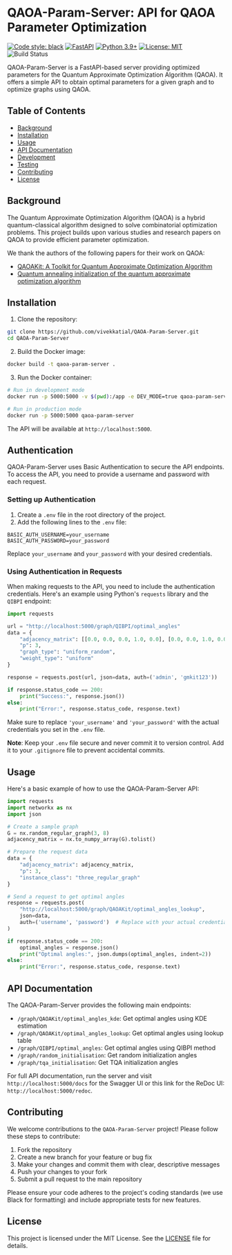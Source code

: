 # QAOA-Param-Server: API for QAOA Parameter Optimization

[![Code style: black](https://img.shields.io/badge/code%20style-black-000000.svg)](https://github.com/psf/black)
[![FastAPI](https://img.shields.io/badge/FastAPI-0.95.1-009688.svg?style=flat&logo=FastAPI&logoColor=white)](https://fastapi.tiangolo.com)
[![Python 3.9+](https://img.shields.io/badge/python-3.9+-blue.svg)](https://www.python.org/downloads/release/python-390/)
[![License: MIT](https://img.shields.io/badge/License-MIT-yellow.svg)](https://opensource.org/licenses/MIT)
![Build Status](https://github.com/vivekkatial/QAOA-Param-Server/actions/workflows/main.yml/badge.svg)


QAOA-Param-Server is a FastAPI-based server providing optimized parameters for the Quantum Approximate Optimization Algorithm (QAOA). It offers a simple API to obtain optimal parameters for a given graph and to optimize graphs using QAOA.

## Table of Contents

- [Background](#background)
- [Installation](#installation)
- [Usage](#usage)
- [API Documentation](#api-documentation)
- [Development](#development)
- [Testing](#testing)
- [Contributing](#contributing)
- [License](#license)

## Background

The Quantum Approximate Optimization Algorithm (QAOA) is a hybrid quantum-classical algorithm designed to solve combinatorial optimization problems. This project builds upon various studies and research papers on QAOA to provide efficient parameter optimization.

We thank the authors of the following papers for their work on QAOA:

- [QAOAKit: A Toolkit for Quantum Approximate Optimization Algorithm](https://www.computer.org/csdl/proceedings-article/qcs/2021/867400a064/1zxKuwgiuLS)
- [Quantum annealing initialization of the quantum approximate optimization algorithm](https://quantum-journal.org/papers/q-2021-07-01-491/)

## Installation

1. Clone the repository:

```bash
git clone https://github.com/vivekkatial/QAOA-Param-Server.git
cd QAOA-Param-Server
```

2. Build the Docker image:

```bash
docker build -t qaoa-param-server .
```

3. Run the Docker container:

```bash
# Run in development mode
docker run -p 5000:5000 -v $(pwd):/app -e DEV_MODE=true qaoa-param-server

# Run in production mode
docker run -p 5000:5000 qaoa-param-server
```

The API will be available at `http://localhost:5000`.


## Authentication

QAOA-Param-Server uses Basic Authentication to secure the API endpoints. To access the API, you need to provide a username and password with each request.

### Setting up Authentication

1. Create a `.env` file in the root directory of the project.
2. Add the following lines to the `.env` file:

```
BASIC_AUTH_USERNAME=your_username
BASIC_AUTH_PASSWORD=your_password
```

Replace `your_username` and `your_password` with your desired credentials.

### Using Authentication in Requests

When making requests to the API, you need to include the authentication credentials. Here's an example using Python's `requests` library and the `QIBPI` endpoint:

```python
import requests

url = "http://localhost:5000/graph/QIBPI/optimal_angles"
data = {
    "adjacency_matrix": [[0.0, 0.0, 0.0, 1.0, 0.0], [0.0, 0.0, 1.0, 0.0, 0.0], [0.0, 1.0, 0.0, 1.0, 0.0], [1.0, 0.0, 1.0, 0.0, 1.0], [0.0, 0.0, 0.0, 1.0, 0.0]], 
    "p": 3,
    "graph_type": "uniform_random",
    "weight_type": "uniform"
}

response = requests.post(url, json=data, auth=('admin', 'gmkit123'))

if response.status_code == 200:
    print("Success:", response.json())
else:
    print("Error:", response.status_code, response.text)
```

Make sure to replace `'your_username'` and `'your_password'` with the actual credentials you set in the `.env` file.

**Note**: Keep your `.env` file secure and never commit it to version control. Add it to your `.gitignore` file to prevent accidental commits.

## Usage

Here's a basic example of how to use the QAOA-Param-Server API:

```python
import requests
import networkx as nx
import json

# Create a sample graph
G = nx.random_regular_graph(3, 8)
adjacency_matrix = nx.to_numpy_array(G).tolist()

# Prepare the request data
data = {
    "adjacency_matrix": adjacency_matrix,
    "p": 3,
    "instance_class": "three_regular_graph"
}

# Send a request to get optimal angles
response = requests.post(
    "http://localhost:5000/graph/QAOAKit/optimal_angles_lookup",
    json=data,
    auth=('username', 'password')  # Replace with your actual credentials
)

if response.status_code == 200:
    optimal_angles = response.json()
    print("Optimal angles:", json.dumps(optimal_angles, indent=2))
else:
    print("Error:", response.status_code, response.text)
```

## API Documentation

The QAOA-Param-Server provides the following main endpoints:

- `/graph/QAOAKit/optimal_angles_kde`: Get optimal angles using KDE estimation
- `/graph/QAOAKit/optimal_angles_lookup`: Get optimal angles using lookup table
- `/graph/QIBPI/optimal_angles`: Get optimal angles using QIBPI method
- `/graph/random_initialisation`: Get random initialization angles
- `/graph/tqa_initialisation`: Get TQA initialization angles

For full API documentation, run the server and visit `http://localhost:5000/docs` for the Swagger UI or this link for the ReDoc UI: `http://localhost:5000/redoc`.


## Contributing

We welcome contributions to the `QAOA-Param-Server` project! Please follow these steps to contribute:

1. Fork the repository
2. Create a new branch for your feature or bug fix
3. Make your changes and commit them with clear, descriptive messages
4. Push your changes to your fork
5. Submit a pull request to the main repository

Please ensure your code adheres to the project's coding standards (we use Black for formatting) and include appropriate tests for new features.

## License

This project is licensed under the MIT License. See the [LICENSE](LICENSE) file for details.